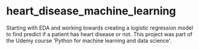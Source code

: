 # heart_disease_machine_learning
Starting with EDA and working towards creating a logistic regression model to find predict if a patient has heart disease or not.
This project was part of the Udemy course 'Python for machine learning and data science'. 
